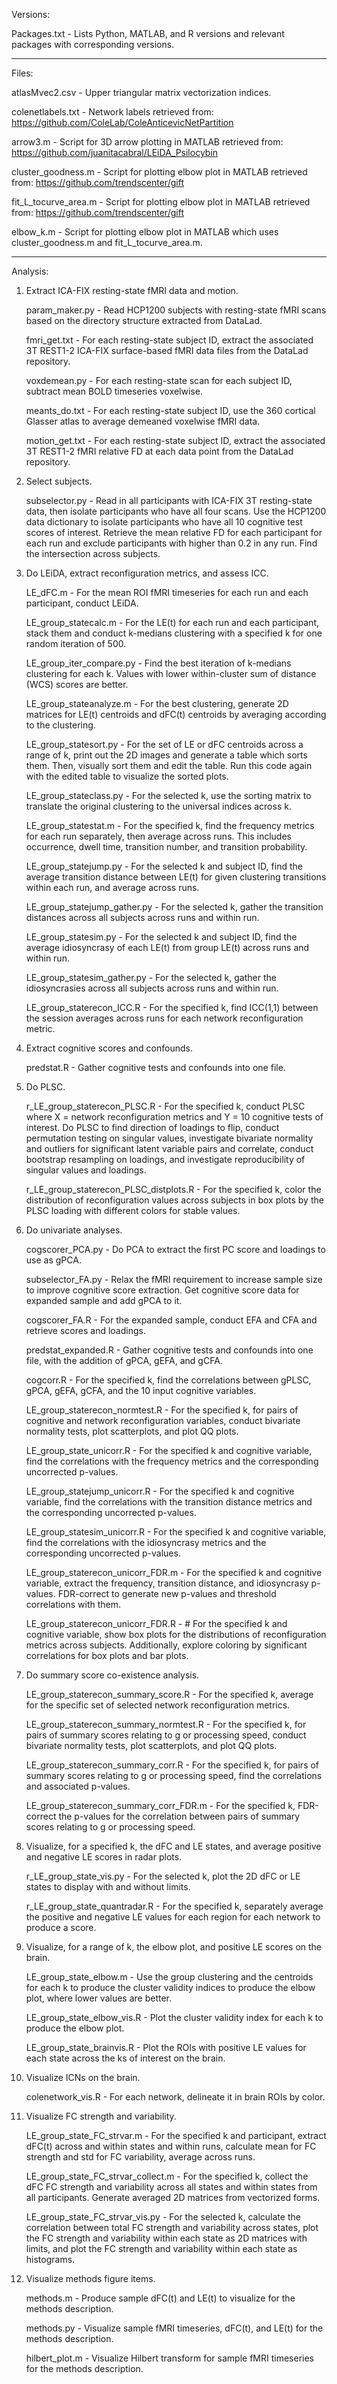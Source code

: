 Versions:

Packages.txt - Lists Python, MATLAB, and R versions and relevant packages with corresponding versions.

----------
Files:

atlasMvec2.csv - Upper triangular matrix vectorization indices.

colenetlabels.txt - Network labels retrieved from: https://github.com/ColeLab/ColeAnticevicNetPartition

arrow3.m - Script for 3D arrow plotting in MATLAB retrieved from: https://github.com/juanitacabral/LEiDA_Psilocybin

cluster_goodness.m - Script for plotting elbow plot in MATLAB retrieved from: https://github.com/trendscenter/gift

fit_L_tocurve_area.m - Script for plotting elbow plot in MATLAB retrieved from: https://github.com/trendscenter/gift

elbow_k.m - Script for plotting elbow plot in MATLAB which uses cluster_goodness.m and fit_L_tocurve_area.m.

----------
Analysis:

1. Extract ICA-FIX resting-state fMRI data and motion.

    param_maker.py - Read HCP1200 subjects with resting-state fMRI scans based on the directory structure extracted from DataLad.

    fmri_get.txt - For each resting-state subject ID, extract the associated 3T REST1-2 ICA-FIX surface-based fMRI data files from the DataLad repository.

    voxdemean.py - For each resting-state scan for each subject ID, subtract mean BOLD timeseries voxelwise.

    meants_do.txt - For each resting-state subject ID, use the 360 cortical Glasser atlas to average demeaned voxelwise fMRI data.

    motion_get.txt - For each resting-state subject ID, extract the associated 3T REST1-2 fMRI relative FD at each data point from the DataLad repository.

2. Select subjects.

    subselector.py - Read in all participants with ICA-FIX 3T resting-state data, then isolate participants who have all four scans. Use the HCP1200 data dictionary to isolate participants who have all 10 cognitive test scores of interest. Retrieve the mean relative FD for each participant for each run and exclude participants with higher than 0.2 in any run. Find the intersection across subjects.

3. Do LEiDA, extract reconfiguration metrics, and assess ICC.

    LE_dFC.m - For the mean ROI fMRI timeseries for each run and each participant, conduct LEiDA.

    LE_group_statecalc.m - For the LE(t) for each run and each participant, stack them and conduct k-medians clustering with a specified k for one random iteration of 500. 

    LE_group_iter_compare.py - Find the best iteration of k-medians clustering for each k. Values with lower within-cluster sum of distance (WCS) scores are better.

    LE_group_stateanalyze.m - For the best clustering, generate 2D matrices for LE(t) centroids and dFC(t) centroids by averaging according to the clustering. 

    LE_group_statesort.py - For the set of LE or dFC centroids across a range of k, print out the 2D images and generate a table which sorts them. Then, visually sort them and edit the table. Run this code again with the edited table to visualize the sorted plots.

    LE_group_stateclass.py - For the selected k, use the sorting matrix to translate the original clustering to the universal indices across k.

    LE_group_statestat.m - For the specified k, find the frequency metrics for each run separately, then average across runs. This includes occurrence, dwell time, transition number, and transition probability.

    LE_group_statejump.py - For the selected k and subject ID, find the average transition distance between LE(t) for given clustering transitions within each run, and average across runs.

    LE_group_statejump_gather.py - For the selected k, gather the transition distances across all subjects across runs and within run.

    LE_group_statesim.py - For the selected k and subject ID, find the average idiosyncrasy of each LE(t) from group LE(t) across runs and within run.

    LE_group_statesim_gather.py - For the selected k, gather the idiosyncrasies across all subjects across runs and within run.

    LE_group_staterecon_ICC.R - For the specified k, find ICC(1,1) between the session averages across runs for each network reconfiguration metric.
    
4. Extract cognitive scores and confounds.

    predstat.R - Gather cognitive tests and confounds into one file.

5. Do PLSC.

    r_LE_group_staterecon_PLSC.R - For the specified k, conduct PLSC where X = network reconfiguration metrics and Y = 10 cognitive tests of interest. Do PLSC to find direction of loadings to flip, conduct permutation testing on singular values, investigate bivariate normality and outliers for significant latent variable pairs and correlate, conduct bootstrap resampling on loadings, and investigate reproducibility of singular values and loadings.

    r_LE_group_staterecon_PLSC_distplots.R - For the specified k, color the distribution of reconfiguration values across subjects in box plots by the PLSC loading with different colors for stable values. 

6. Do univariate analyses.

    cogscorer_PCA.py - Do PCA to extract the first PC score and loadings to use as gPCA. 

    subselector_FA.py - Relax the fMRI requirement to increase sample size to improve cognitive score extraction.  Get cognitive score data for expanded sample and add gPCA to it.

    cogscorer_FA.R - For the expanded sample, conduct EFA and CFA and retrieve scores and loadings.

    predstat_expanded.R - Gather cognitive tests and confounds into one file, with the addition of gPCA, gEFA, and gCFA.

    cogcorr.R - For the specified k, find the correlations between gPLSC, gPCA, gEFA, gCFA, and the 10 input cognitive variables.

    LE_group_staterecon_normtest.R - For the specified k, for pairs of cognitive and network reconfiguration variables, conduct bivariate normality tests, plot scatterplots, and plot QQ plots.

    LE_group_state_unicorr.R - For the specified k and cognitive variable, find the correlations with the frequency metrics and the corresponding uncorrected p-values.

    LE_group_statejump_unicorr.R - For the specified k and cognitive variable, find the correlations with the transition distance metrics and the corresponding uncorrected p-values.

    LE_group_statesim_unicorr.R - For the specified k and cognitive variable, find the correlations with the idiosyncrasy metrics and the corresponding uncorrected p-values.

    LE_group_staterecon_unicorr_FDR.m - For the specified k and cognitive variable, extract the frequency, transition distance, and idiosyncrasy p-values. FDR-correct to generate new p-values and threshold correlations with them.

    LE_group_staterecon_unicorr_FDR.R - # For the specified k and cognitive variable, show box plots for the distributions of reconfiguration metrics across subjects. Additionally, explore coloring by significant correlations for box plots and bar plots.

7. Do summary score co-existence analysis.

    LE_group_staterecon_summary_score.R - For the specified k, average for the specific set of selected network reconfiguration metrics.

    LE_group_staterecon_summary_normtest.R - For the specified k, for pairs of summary scores relating to g or processing speed, conduct bivariate normality tests, plot scatterplots, and plot QQ plots.

    LE_group_staterecon_summary_corr.R - For the specified k, for pairs of summary scores relating to g or processing speed, find the correlations and associated p-values.

    LE_group_staterecon_summary_corr_FDR.m - For the specified k, FDR-correct the p-values for the correlation between pairs of summary scores relating to g or processing speed.

8. Visualize, for a specified k, the dFC and LE states, and average positive and negative LE scores in radar plots.

    r_LE_group_state_vis.py - For the selected k, plot the 2D dFC or LE states to display with and without limits.

    r_LE_group_state_quantradar.R - For the specified k, separately average the positive and negative LE values for each region for each network to produce a score. 

9. Visualize, for a range of k, the elbow plot, and positive LE scores on the brain.

    LE_group_state_elbow.m - Use the group clustering and the centroids for each k to produce the cluster validity indices to produce the elbow plot, where lower values are better.

    LE_group_state_elbow_vis.R - Plot the cluster validity index for each k to produce the elbow plot.

    LE_group_state_brainvis.R - Plot the ROIs with positive LE values for each state across the ks of interest on the brain.

10. Visualize ICNs on the brain.

    colenetwork_vis.R - For each network, delineate it in brain ROIs by color.

11. Visualize FC strength and variability.

    LE_group_state_FC_strvar.m - For the specified k and participant, extract dFC(t) across and within states and within runs, calculate mean for FC strength and std for FC variability, average across runs.

    LE_group_state_FC_strvar_collect.m - For the specified k, collect the dFC FC strength and variability across all states and within states from all participants. Generate averaged 2D matrices from vectorized forms.

    LE_group_state_FC_strvar_vis.py - For the selected k, calculate the correlation between total FC strength and variability across states, plot the FC strength and variability within each state as 2D matrices with limits, and plot the FC strength and variability within each state as histograms.

12. Visualize methods figure items.

    methods.m - Produce sample dFC(t) and LE(t) to visualize for the methods description.

    methods.py - Visualize sample fMRI timeseries, dFC(t), and LE(t) for the methods description.

    hilbert_plot.m - Visualize Hilbert transform for sample fMRI timeseries for the methods description.

